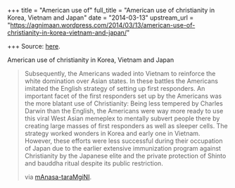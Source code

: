 +++
title = "American use of"
full_title = "American use of christianity in Korea, Vietnam and Japan"
date = "2014-03-13"
upstream_url = "https://agnimaan.wordpress.com/2014/03/13/american-use-of-christianity-in-korea-vietnam-and-japan/"

+++
Source: [here](https://agnimaan.wordpress.com/2014/03/13/american-use-of-christianity-in-korea-vietnam-and-japan/).

American use of christianity in Korea, Vietnam and Japan

> Subsequently, the Americans waded into Vietnam to reinforce the white
> domination over Asian states. In these battles the Americans imitated
> the English strategy of setting up first responders. An important
> facet of the first responders set up by the Americans was the more
> blatant use of Christianity: Being less tempered by Charles Darwin
> than the English, the Americans were way more ready to use this viral
> West Asian memeplex to mentally subvert people there by creating large
> masses of first responders as well as sleeper cells. The strategy
> worked wonders in Korea and early one in Vietnam. However, these
> efforts were less successful during their occupation of Japan due to
> the earlier extensive immunization program against Christianity by the
> Japanese elite and the private protection of Shinto and bauddha ritual
> despite its public restriction.
>
> via
> [mAnasa-taraMgiNI](http://manasataramgini.wordpress.com/2014/03/13/6384/).

